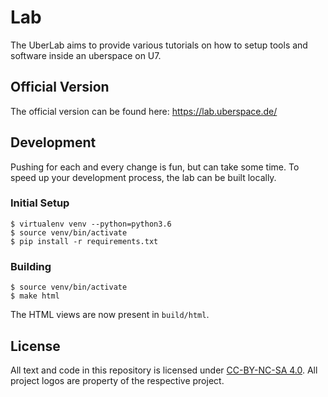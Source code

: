 # Lab

The UberLab aims to provide various tutorials on how to
setup tools and software inside an uberspace on U7.

## Official Version

The official version can be found here: https://lab.uberspace.de/

## Development

Pushing for each and every change is fun, but can take some
time. To speed up your development process, the lab can
be built locally.

### Initial Setup

```shell
$ virtualenv venv --python=python3.6
$ source venv/bin/activate
$ pip install -r requirements.txt
```

### Building

```shell
$ source venv/bin/activate
$ make html
```

The HTML views are now present in `build/html`.

## License

All text and code in this repository is licensed under [CC-BY-NC-SA 4.0][].
All project logos are property of the respective project.

[CC-BY-NC-SA 4.0]: https://creativecommons.org/licenses/by-nc-sa/4.0/
